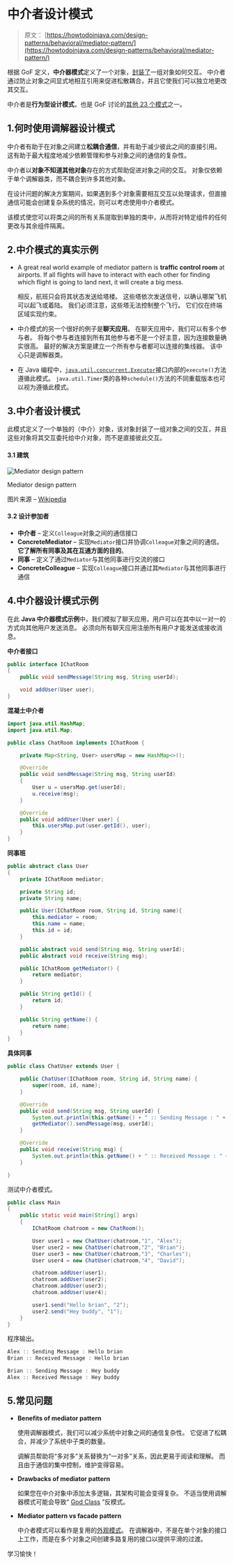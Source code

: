 # 中介者设计模式

> 原文： [https://howtodoinjava.com/design-patterns/behavioral/mediator-pattern/](https://howtodoinjava.com/design-patterns/behavioral/mediator-pattern/)

根据 GoF 定义，**中介器模式**定义了一个对象，[封装了](https://howtodoinjava.com/oops/encapsulation-in-java-and-its-relation-with-abstraction/)一组对象如何交互。 中介者通过防止对象之间显式地相互引用来促进松散耦合，并且它使我们可以独立地更改其交互。

中介者是**行为型设计模式**，也是 GoF 讨论的[其他 23 个模式](https://howtodoinjava.com/gang-of-four-java-design-patterns/)之一。

## 1.何时使用调解器设计模式

中介者有助于在对象之间建立**松耦合通信**，并有助于减少彼此之间的直接引用。 这有助于最大程度地减少依赖管理和参与对象之间的通信的复杂性。

中介者以**对象不知道其他对象**存在的方式帮助促进对象之间的交互。 对象仅依赖于单个调解器类，而不耦合到许多其他对象。

在设计问题的解决方案期间，如果遇到多个对象需要相互交互以处理请求，但直接通信可能会创建复杂系统的情况，则可以考虑使用中介者模式。

该模式使您可以将类之间的所有关系提取到单独的类中，从而将对特定组件的任何更改与其余组件隔离。

## 2.中介模式的真实示例

*   A great real world example of mediator pattern is **traffic control room** at airports. If all flights will have to interact with each other for finding which flight is going to land next, it will create a big mess.

    相反，航班只会将其状态发送给塔楼。 这些塔依次发送信号，以确认哪架飞机可以起飞或着陆。 我们必须注意，这些塔无法控制整个飞行。 它们仅在终端区域实现约束。

*   中介模式的另一个很好的例子是**聊天应用**。 在聊天应用中，我们可以有多个参与者。 将每个参与者连接到所有其他参与者不是一个好主意，因为连接数量确实很高。 最好的解决方案是建立一个所有参与者都可以连接的集线器。 该中心只是调解器类。
*   在 Java 编程中，[`java.util.concurrent.Executor`](https://howtodoinjava.com/java/multi-threading/executor-framework-tutorial/)接口内部的`execute()`方法遵循此模式。 `java.util.Timer`类的各种`schedule()`方法的不同重载版本也可以视为遵循此模式。

## 3.中介者设计模式

此模式定义了一个单独的（中介）对象，该对象封装了一组对象之间的交互，并且这些对象将其交互委托给中介对象，而不是直接彼此交互。

#### 3.1 建筑

![Mediator design pattern](img/81a4137527b0844872ba744c630c167d.png)

Mediator design pattern



图片来源 – [Wikipedia](https://en.wikipedia.org/wiki/Mediator_pattern)

#### 3.2 设计参加者

*   **中介者** – 定义`Colleague`对象之间的通信接口
*   **ConcreteMediator** – 实现`Mediator`接口并协调`Colleague`对象之间的通信。 **它了解所有同事及其在互通方面的目的**。
*   **同事** – 定义了通过`Mediator`与其他同事进行交流的接口
*   **ConcreteColleague** – 实现`Colleague`接口并通过其`Mediator`与其他同事进行通信

## 4.中介器设计模式示例

在此 **Java 中介器模式示例**中，我们模拟了聊天应用，用户可以在其中以一对一的方式向其他用户发送消息。 必须向所有聊天应用注册所有用户才能发送或接收消息。

**中介者接口**

```java
public interface IChatRoom 
{
    public void sendMessage(String msg, String userId);

    void addUser(User user);
}

```

**混凝土中介者**

```java
import java.util.HashMap;
import java.util.Map;

public class ChatRoom implements IChatRoom {

    private Map<String, User> usersMap = new HashMap<>();

    @Override
    public void sendMessage(String msg, String userId) 
    {
        User u = usersMap.get(userId);
        u.receive(msg);
    }

    @Override
    public void addUser(User user) {
        this.usersMap.put(user.getId(), user);
    }
}

```

**同事班**

```java
public abstract class User
{
    private IChatRoom mediator;

    private String id;
    private String name;

    public User(IChatRoom room, String id, String name){
        this.mediator = room;
        this.name = name;
        this.id = id;
    }

    public abstract void send(String msg, String userId);
    public abstract void receive(String msg);

    public IChatRoom getMediator() {
        return mediator;
    }

    public String getId() {
        return id;
    }

    public String getName() {
        return name;
    }
}

```

**具体同事**

```java
public class ChatUser extends User {

    public ChatUser(IChatRoom room, String id, String name) {
        super(room, id, name);
    }

    @Override
    public void send(String msg, String userId) {
        System.out.println(this.getName() + " :: Sending Message : " + msg);
        getMediator().sendMessage(msg, userId);
    }

    @Override
    public void receive(String msg) {
        System.out.println(this.getName() + " :: Received Message : " + msg);
    }

}

```

测试中介者模式。

```java
public class Main 
{
    public static void main(String[] args) 
    {
        IChatRoom chatroom = new ChatRoom();

        User user1 = new ChatUser(chatroom,"1", "Alex");
        User user2 = new ChatUser(chatroom,"2", "Brian");
        User user3 = new ChatUser(chatroom,"3", "Charles");
        User user4 = new ChatUser(chatroom,"4", "David");

        chatroom.addUser(user1);
        chatroom.addUser(user2);
        chatroom.addUser(user3);
        chatroom.addUser(user4);

        user1.send("Hello brian", "2");
        user2.send("Hey buddy", "1");
    }
}

```

程序输出。

```java
Alex :: Sending Message : Hello brian
Brian :: Received Message : Hello brian

Brian :: Sending Message : Hey buddy
Alex :: Received Message : Hey buddy

```

## 5.常见问题

*   **Benefits of mediator pattern**

    使用调解器模式，我们可以减少系统中对象之间的通信复杂性。 它促进了松耦合，并减少了系统中子类的数量。

    调解员帮助将“多对多”关系替换为“一对多”关系，因此更易于阅读和理解。 而且由于通信的集中控制，维护变得容易。

*   **Drawbacks of mediator pattern**

    如果您在中介对象中添加太多逻辑，其架构可能会变得复杂。 不适当使用调解器模式可能会导致“ [God Class](https://en.wikipedia.org/wiki/God_object) ”反模式。

*   **Mediator pattern vs facade pattern**

    中介者模式可以看作是复用的[外观模式](https://howtodoinjava.com/design-patterns/structural/facade-design-pattern/)。 在调解器中，不是在单个对象的接口上工作，而是在多个对象之间创建多路复用的接口以提供平滑的过渡。

学习愉快！
